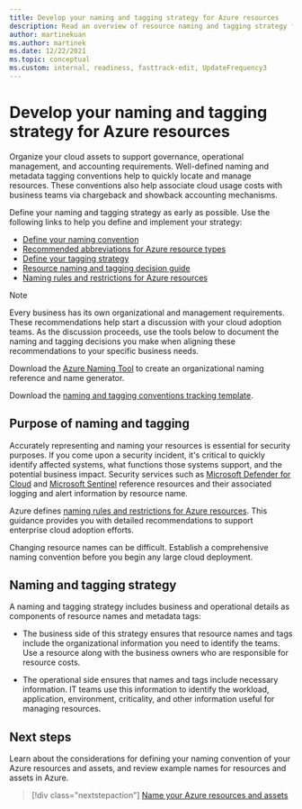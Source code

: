 ```yaml
---
title: Develop your naming and tagging strategy for Azure resources
description: Read an overview of resource naming and tagging strategy for enterprise cloud adoption efforts.
author: martinekuan
ms.author: martinek
ms.date: 12/22/2021
ms.topic: conceptual
ms.custom: internal, readiness, fasttrack-edit, UpdateFrequency3
---
```


# Develop your naming and tagging strategy for Azure resources

Organize your cloud assets to support governance, operational management, and accounting requirements. Well-defined naming and metadata tagging conventions help to quickly locate and manage resources. These conventions also help associate cloud usage costs with business teams via chargeback and showback accounting mechanisms.

Define your naming and tagging strategy as early as possible. Use the following links to help you define and implement your strategy:

- [Define your naming convention](./resource-naming.md)
- [Recommended abbreviations for Azure resource types](./resource-abbreviations.md)
- [Define your tagging strategy](./resource-tagging.md)
- [Resource naming and tagging decision guide](./resource-naming-and-tagging-decision-guide.md)
- [Naming rules and restrictions for Azure resources](/azure/azure-resource-manager/management/resource-name-rules)

> [!NOTE]
> Every business has its own organizational and management requirements. These recommendations help start a discussion with your cloud adoption teams. As the discussion proceeds, use the tools below to document the naming and tagging decisions you make when aligning these recommendations to your specific business needs.
>
> Download the [Azure Naming Tool](https://github.com/mspnp/AzureNamingTool) to create an organizational naming reference and name generator.
> 
> Download the [naming and tagging conventions tracking template](https://raw.githubusercontent.com/microsoft/CloudAdoptionFramework/master/ready/naming-and-tagging-conventions-tracking-template.xlsx).

## Purpose of naming and tagging

Accurately representing and naming your resources is essential for security purposes. If you come upon a security incident, it's critical to quickly identify affected systems, what functions those systems support, and the potential business impact. Security services such as [Microsoft Defender for Cloud](/azure/security-center/security-center-introduction) and [Microsoft Sentinel](/azure/sentinel/) reference resources and their associated logging and alert information by resource name.

Azure defines [naming rules and restrictions for Azure resources](/azure/azure-resource-manager/management/resource-name-rules). This guidance provides you with detailed recommendations to support enterprise cloud adoption efforts.

Changing resource names can be difficult. Establish a comprehensive naming convention before you begin any large cloud deployment.

## Naming and tagging strategy

A naming and tagging strategy includes business and operational details as components of resource names and metadata tags:

- The business side of this strategy ensures that resource names and tags include the organizational information you need to identify the teams. Use a resource along with the business owners who are responsible for resource costs.

- The operational side ensures that names and tags include necessary information. IT teams use this information to identify the workload, application, environment, criticality, and other information useful for managing resources.

## Next steps

Learn about the considerations for defining your naming convention of your Azure resources and assets, and review example names for resources and assets in Azure.

> [!div class="nextstepaction"]
> [Name your Azure resources and assets](./resource-naming.md)
